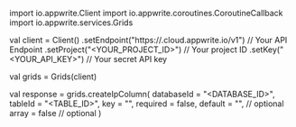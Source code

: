 import io.appwrite.Client
import io.appwrite.coroutines.CoroutineCallback
import io.appwrite.services.Grids

val client = Client()
    .setEndpoint("https://<REGION>.cloud.appwrite.io/v1") // Your API Endpoint
    .setProject("<YOUR_PROJECT_ID>") // Your project ID
    .setKey("<YOUR_API_KEY>") // Your secret API key

val grids = Grids(client)

val response = grids.createIpColumn(
    databaseId = "<DATABASE_ID>",
    tableId = "<TABLE_ID>",
    key = "",
    required = false,
    default = "", // optional
    array = false // optional
)
